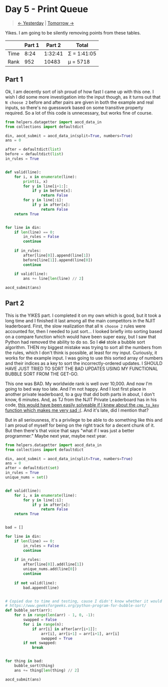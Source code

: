 # Day 5 - Print Queue

> [<- Yesterday](4.md) | [Tomorrow ->](6.md)

Yikes. I am going to be silently removing points from these tables.

|      | Part 1 | Part 2  | Total       |
|------|--------|---------|-------------|
| Time | 8:24   | 1:32:41 | Σ = 1:41:05 |
| Rank | 952    | 10483   | μ = 5718    |

## Part 1

Ok, I am decently sort of ish proud of how fast I came up with this one. I wish I did some more investigation into the input though, as it turns out that `N choose 2` before and after pairs are given in both the example and real inputs, so there's no guesswork based on some transitive property required. So a lot of this code is unnecessary, but works fine of course.

```python
from helpers.datagetter import aocd_data_in
from collections import defaultdict

din, aocd_submit = aocd_data_in(split=True, numbers=True)
ans = 0

after = defaultdict(list)
before = defaultdict(list)
in_rules = True


def valid(line):
    for i, x in enumerate(line):
        print(i, x)
        for y in line[i+1:]:
            if y in before[x]:
                return False
        for y in line[:i]:
            if y in after[x]:
                return False
    return True


for line in din:
    if len(line) == 0:
        in_rules = False
        continue
    
    if in_rules:
        after[line[0]].append(line[1])
        before[line[1]].append(line[0])
        continue
    
    if valid(line):
        ans += line[len(line) // 2]

aocd_submit(ans)
```

## Part 2

This is the YIKES part. I completed it on my own which is good, but it took a long time and I finished it last among all the main competitors in the NJIT leaderboard. First, the slow realization that all `N choose 2` rules were accounted for, then I needed to just sort... I looked briefly into sorting based on a compare function which would have been super easy, but I saw that Python had removed the ability to do so. So I ~~did~~ stole a bubble sort algorithm. THEN my biggest mistake was trying to sort all the numbers from the rules, which I don't think is possible, at least for my input. Curiously, it works for the example input. I was going to use this sorted array of numbers and their indices as a key to sort the incorrectly-ordered updates. I SHOULD HAVE JUST TRIED TO SORT THE BAD UPDATES USING MY FUNCTIONAL BUBBLE SORT FROM THE GET-GO.

This one was BAD. My worldwide rank is well over 10,000. And now I'm going to bed way too late. And I'm not happy. And I lost first place in another private leaderboard, to a guy that did both parts in about, I don't know, 6 minutes. And, as TJ from the NJIT Private Leaderboard has in his code, [this would have been easily solveable if I knew about the `cmp_to_key` function which makes me very sad :(](https://github.com/TJThePiGuy/AdventOfCode/blob/main/2024/notes/05.md). And it's late, did I mention that?

But in all seriousness, it's a privilege to be able to do something like this and I am proud of myself for being on the right track for a decent chunk of it. But then there's that voice that says "what if I was just a better programmer." Maybe next year, maybe next year.

```python
from helpers.datagetter import aocd_data_in
from collections import defaultdict

din, aocd_submit = aocd_data_in(split=True, numbers=True)
ans = 0
after = defaultdict(set)
in_rules = True
unique_nums = set()


def valid(line):
    for i, x in enumerate(line):
        for y in line[:i]:
            if y in after[x]:
                return False
    return True


bad = []

for line in din:
    if len(line) == 0:
        in_rules = False
        continue
    
    if in_rules:
        after[line[0]].add(line[1])
        unique_nums.add(line[0])
        continue
    
    if not valid(line):
        bad.append(line)


# Copied due to time and testing, cause I didn't know whether it would work
# https://www.geeksforgeeks.org/python-program-for-bubble-sort/
def bubble_sort(arr):
    for n in range(len(arr) - 1, 0, -1):
        swapped = False
        for i in range(n):
            if arr[i] in after[arr[i+1]]:
                arr[i], arr[i+1] = arr[i+1], arr[i]
                swapped = True
        if not swapped:
            break


for thing in bad:
    bubble_sort(thing)
    ans += thing[len(thing) // 2]

aocd_submit(ans)
```
